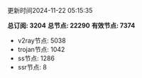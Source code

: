更新时间2024-11-22 05:15:35

**总订阅: 3204**
**总节点: 22290**
**有效节点: 7374**
- v2ray节点: 5038
- trojan节点: 1042
- ss节点: 1286
- ssr节点: 8
